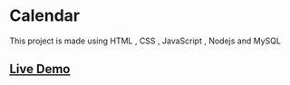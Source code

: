 # Calendar
This project is made using HTML , CSS , JavaScript , Nodejs and MySQL

## [Live Demo](https://limitless-gorge-15241.herokuapp.com/)
